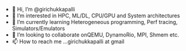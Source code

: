 - 👋 Hi, I’m @girichukkapalli
- 👀 I’m interested in HPC, ML/DL, CPU/GPU and System architectures
- 🌱 I’m currently learning Heterogeneous programming, Perf tracing, Simulators/Emulators
- 💞️ I’m looking to collaborate onQEMU, DynamoRio, MPI, Shmem etc.
- 📫 How to reach me ...girichukkapalli at gmail

<!---
girichukkapalli/girichukkapalli is a ✨ special ✨ repository because its `README.md` (this file) appears on your GitHub profile.
You can click the Preview link to take a look at your changes.
--->
